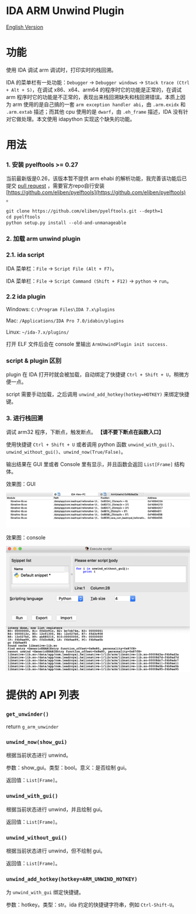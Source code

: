 # IDA ARM Unwind Plugin

[English Version](readme_en.md)

# 功能

使用 IDA 调试 arm 调试时，打印实时的栈回溯。

IDA 的菜单栏有一处功能：`Debugger` -> `Debugger windows` -> `Stack trace (Ctrl + Alt + S)`，在调试 x86、x64、arm64 的程序时它的功能是正常的，在调试 arm 程序时它的功能是不正常的，表现出来栈回溯缺失和栈回溯错误。本质上因为 arm 使用的是自己搞的一套 `arm exception handler abi`，由 `.arm.exidx` 和 `.arm.extab` 描述；而其他 cpu 使用的是 `dwarf`，由 `.eh_frame` 描述，IDA 没有针对它做处理。本文使用 idapython 实现这个缺失的功能。

# 用法

### 1. 安装 pyelftools >= 0.27

当前最新版是0.26，该版本暂不提供 arm ehabi 的解析功能，我完善该功能后已提交 [pull request](https://github.com/eliben/pyelftools/pull/328) ，需要官方repo自行安装 [https://github.com/eliben/pyelftools](https://github.com/eliben/pyelftools) 。

```
git clone https://github.com/eliben/pyelftools.git --depth=1
cd pyelftools
python setup.py install --old-and-unmanageable
```

### 2. 加载 arm unwind plugin

### 2.1. ida script

IDA 菜单栏：`File` -> `Script File (Alt + F7)`。

IDA 菜单栏：`File` -> `Script Command (Shift + F12)` -> `python` -> `run`。

### 2.2 ida plugin

Windows: `C:\Program Files\IDA 7.x\plugins`

Mac: `/Applications/IDA Pro 7.0/idabin/plugins`

Linux: `~/ida-7.x/plugins/`

打开 ELF 文件后会在 console 里输出 `ArmUnwindPlugin init success.`

### script & plugin 区别

plugin 在 IDA 打开时就会被加载，自动绑定了快捷键 `Ctrl + Shift + U`，稍微方便一点。

script 需要手动加载，之后调用 `unwind_add_hotkey(hotkey=HOTKEY)` 来绑定快捷键。

### 3. 进行栈回溯

调试 arm32 程序，下断点，触发断点。 **【请不要下断点在函数入口】**

使用快捷键 `Ctrl + Shift + U` 或者调用 python 函数 `unwind_with_gui()`、`unwind_without_gui()`、`unwind_now(True/False)`。

输出结果在 GUI 里或者 Console 里有显示，并且函数会返回 `List[Frame]` 结构体。

效果图：GUI

![](WechatIMG18960.png)


效果图：console

![](WechatIMG209.png)

# 提供的 API 列表

### `get_unwinder()`

return `g_arm_unwinder`

### `unwind_now(show_gui)`

根据当前状态进行 unwind。

参数：show_gui。类型：bool。意义：是否绘制 gui。

返回值：`List[Frame]`。

### `unwind_with_gui()`

根据当前状态进行 unwind，并且绘制 gui。

返回值：`List[Frame]`。

### `unwind_without_gui()`

根据当前状态进行 unwind，但不绘制 gui。

返回值：`List[Frame]`。

### `unwind_add_hotkey(hotkey=ARM_UNWIND_HOTKEY)`

为 `unwind_with_gui` 绑定快捷键。

参数：hotkey。类型：str。ida 约定的快捷键字符串，例如 `Ctrl-Shift-U`。
